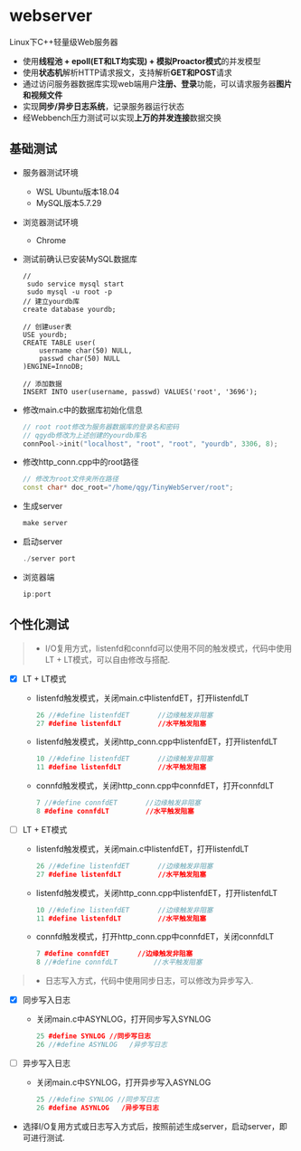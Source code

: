webserver
===============
Linux下C++轻量级Web服务器

* 使用**线程池 + epoll(ET和LT均实现) + 模拟Proactor模式**的并发模型
* 使用**状态机**解析HTTP请求报文，支持解析**GET和POST**请求
* 通过访问服务器数据库实现web端用户**注册、登录**功能，可以请求服务器**图片和视频文件**
* 实现**同步/异步日志系统**，记录服务器运行状态
* 经Webbench压力测试可以实现**上万的并发连接**数据交换

基础测试
------------
* 服务器测试环境
	* WSL Ubuntu版本18.04
	* MySQL版本5.7.29
* 浏览器测试环境
	* Chrome
	

* 测试前确认已安装MySQL数据库

    ```shell
    //
     sudo service mysql start
     sudo mysql -u root -p
    // 建立yourdb库
    create database yourdb;

    // 创建user表
    USE yourdb;
    CREATE TABLE user(
        username char(50) NULL,
        passwd char(50) NULL
    )ENGINE=InnoDB;

    // 添加数据
    INSERT INTO user(username, passwd) VALUES('root', '3696');
    ```

* 修改main.c中的数据库初始化信息

    ```C++
    // root root修改为服务器数据库的登录名和密码
	// qgydb修改为上述创建的yourdb库名
    connPool->init("localhost", "root", "root", "yourdb", 3306, 8);
    ```

* 修改http_conn.cpp中的root路径

    ```C++
	// 修改为root文件夹所在路径
    const char* doc_root="/home/qgy/TinyWebServer/root";
    ```

* 生成server

    ```C++
    make server
    ```

* 启动server

    ```C++
    ./server port
    ```

* 浏览器端

    ```C++
    ip:port
    ```

个性化测试
------

> * I/O复用方式，listenfd和connfd可以使用不同的触发模式，代码中使用LT + LT模式，可以自由修改与搭配.

- [x] LT + LT模式
	* listenfd触发模式，关闭main.c中listenfdET，打开listenfdLT
	    
	    ```C++
	    26 //#define listenfdET       //边缘触发非阻塞
	    27 #define listenfdLT         //水平触发阻塞
	    ```
	* listenfd触发模式，关闭http_conn.cpp中listenfdET，打开listenfdLT
	    
	    ```C++
	    10 //#define listenfdET       //边缘触发非阻塞
	    11 #define listenfdLT         //水平触发阻塞
	    ```

	* connfd触发模式，关闭http_conn.cpp中connfdET，打开connfdLT
	    
	    ```C++
	    7 //#define connfdET       //边缘触发非阻塞
	    8 #define connfdLT         //水平触发阻塞
	    ```

- [ ] LT + ET模式
	* listenfd触发模式，关闭main.c中listenfdET，打开listenfdLT
	    
	    ```C++
	    26 //#define listenfdET       //边缘触发非阻塞
	    27 #define listenfdLT         //水平触发阻塞
	    ```
	
	* listenfd触发模式，关闭http_conn.cpp中listenfdET，打开listenfdLT
	    
	    ```C++
	    10 //#define listenfdET       //边缘触发非阻塞
	    11 #define listenfdLT         //水平触发阻塞
	    ```

	* connfd触发模式，打开http_conn.cpp中connfdET，关闭connfdLT
	    
	    ```C++
	    7 #define connfdET       //边缘触发非阻塞
	    8 //#define connfdLT         //水平触发阻塞
	    ```

> * 日志写入方式，代码中使用同步日志，可以修改为异步写入.

- [x] 同步写入日志
	* 关闭main.c中ASYNLOG，打开同步写入SYNLOG
	    
	    ```C++
	    25 #define SYNLOG //同步写日志
	    26 //#define ASYNLOG   /异步写日志
	    ```

- [ ] 异步写入日志
	* 关闭main.c中SYNLOG，打开异步写入ASYNLOG
	    
	    ```C++
	    25 //#define SYNLOG //同步写日志
	    26 #define ASYNLOG   /异步写日志
	    ```
* 选择I/O复用方式或日志写入方式后，按照前述生成server，启动server，即可进行测试.
